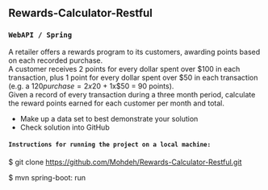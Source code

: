 ## Rewards-Calculator-Restful
### `WebAPI / Spring`

A retailer offers a rewards program to its customers, awarding points based on each recorded purchase.   
A customer receives 2 points for every dollar spent over $100 in each transaction, plus 1 point for every dollar spent over $50 in each transaction  (e.g. a $120 purchase = 2x$20 + 1x$50 = 90 points).   
Given a record of every transaction during a three month period, calculate the reward points earned for each customer per month and total.

- Make up a data set to best demonstrate your solution
- Check solution into GitHub



#### `Instructions for running the project on a local machine:`

$ git clone https://github.com/Mohdeh/Rewards-Calculator-Restful.git

$ mvn spring-boot: run
